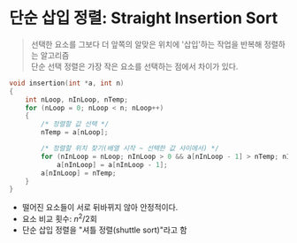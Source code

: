 # 단순 삽입 정렬: Straight Insertion Sort
> 선택한 요소를 그보다 더 앞쪽의 알맞은 위치에 '삽입'하는 작업을 반복해 정렬하는 알고리즘   
> 단순 선택 정렬은 가장 작은 요소를 선택하는 점에서 차이가 있다.
   
```c
void insertion(int *a, int n)
{
    int nLoop, nInLoop, nTemp;
    for (nLoop = 0; nLoop < n; nLoop++)
    {
        /* 정렬할 값 선택 */
        nTemp = a[nLoop];

        /* 정렬할 위치 찾기(배열 시작 ~ 선택한 값 사이에서) */
        for (nInLoop = nLoop; nInLoop > 0 && a[nInLoop - 1] > nTemp; nInLoop--)
            a[nInLoop] = a[nInLoop - 1];
        a[nInLoop] = nTemp;
    }
}
```
- 떨어진 요소들이 서로 뒤바뀌지 않아 안정적이다.
- 요소 비교 횟수: $n^2 / 2$회
- 단순 삽입 정렬을 "셔틀 정렬(shuttle sort)"라고 함